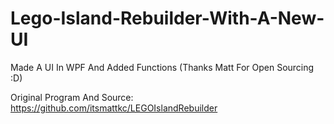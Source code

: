 # Lego-Island-Rebuilder-With-A-New-UI
Made A UI In WPF And Added Functions (Thanks Matt For Open Sourcing :D)

Original Program And Source: https://github.com/itsmattkc/LEGOIslandRebuilder
